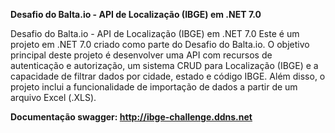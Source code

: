 **Desafio do Balta.io - API de Localização (IBGE) em .NET 7.0**

Desafio do Balta.io - API de Localização (IBGE) em .NET 7.0
Este é um projeto em .NET 7.0 criado como parte do Desafio do Balta.io. O objetivo principal deste projeto é desenvolver uma API com recursos de autenticação e autorização, um sistema CRUD para Localização (IBGE) e a capacidade de filtrar dados por cidade, estado e código IBGE. Além disso, o projeto inclui a funcionalidade de importação de dados a partir de um arquivo Excel (.XLS).

**Documentação swagger: http://ibge-challenge.ddns.net**
